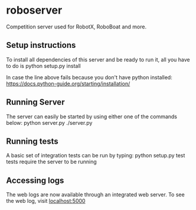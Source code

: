 # roboserver
Competition server used for RobotX, RoboBoat and more.

Setup instructions
------------------
To install all dependencies of this server and be ready to run it, all you have to do is
    python setup.py install

In case the line above fails because you don't have python installed: <https://docs.python-guide.org/starting/installation/>

Running Server
------------------
The server can easily be started by using either one of the commands below:
    python server.py
    ./server.py

Running tests
------------------
A basic set of integration tests can be run by typing:
    python setup.py test
tests require the server to be running

Accessing logs
------------------
The web logs are now available through an integrated web server. To see the web log, visit [localhost:5000](localhost:5000)
